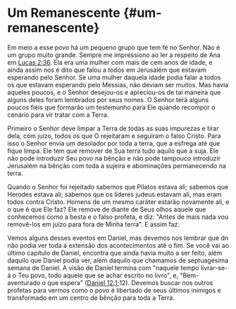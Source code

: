 # Um Remanescente {#um-remanescente}

Em meio a esse povo há um pequeno grupo que tem fé no Senhor. Não é um grupo muito grande. Sempre me impressiono ao ler a respeito de Ana em [Lucas 2:36](http://bibliaonline.com.br/acf/lc/2/36). Ela era uma mulher com mais de cem anos de idade, e ainda assim nos é dito que falou a todos em Jerusalém que estavam esperando pelo Senhor. Se uma mulher daquela idade podia falar a todos os que estavam esperando pelo Messias, não deviam ser muitos. Mas havia aqueles poucos, e o Senhor desejou-os e apreciou-os de tal maneira que alguns deles foram lembrados por seus nomes. O Senhor terá alguns poucos fiéis que formarão um testemunho para Ele quando recompor o cenário para vir tratar com a Terra.

Primeiro o Senhor deve limpar a Terra de todas as suas impurezas e tirar dela, com juízo, todos os que O rejeitaram e seguiram o falso Cristo. Para isso o Senhor envia um desolador por toda a terra, que a esfrega até que fique limpa. Ele tem que remover de Sua terra tudo aquilo que a suja. Ele não pode introduzir Seu povo na bênção e não pode tampouco introduzir Jerusalém na bênção com toda a sujeira e abominações permanecendo na terra.

Quando o Senhor foi rejeitado sabemos que Pilatos estava ali; sabemos que Herodes estava ali; sabemos que os líderes judeus estavam ali, mas eram todos contra Cristo. Homens de um mesmo caráter estarão novamente ali, e o que é que Ele faz? Ele remove de diante de Seus olhos aquele que conhecemos como a besta e o falso profeta, e diz: &quot;Antes de mais nada vou removê-los em juízo para fora de Minha terra&quot;. E assim faz.

Vemos alguns desses eventos em Daniel, mas devemos nos lembrar que dn não podia ver toda a extensão dos acontecimentos até o fim. Se você vai ao último capítulo de Daniel, encontra que ainda havia muito a ser feito, além daquilo que Daniel podia ver, além daquilo que chamamos de septuagésima semana de Daniel. A visão de Daniel termina com &quot;naquele tempo livrar-se-á o Teu povo, todo aquele que se achar escrito no livro&quot;, e, &quot;Bem-aventurado o que espera&quot; ([Daniel 12:1](http://bibliaonline.com.br/acf/dn/12/1);12). Devemos buscar nos outros profetas para vermos como o povo é libertado de seus últimos inimigos e transformado em um centro de bênção para toda a Terra.